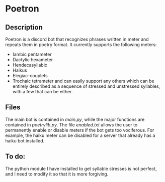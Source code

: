 # Poetron

## Description
Poetron is a discord bot that recognizes phrases written in meter and repeats them in poetry format. It currently supports the following meters:
- Iambic pentameter
- Dactylic hexameter
- Hendecasyllabic
- Haikus
- Elegiac-couplets
- Trochaic tetrameter
and can easily support any others which can be entirely described as a sequence of stressed and unstressed syllables, with a few that can be either.

## Files
The main bot is contained in _main.py_, while the major functions are contained in _poetrylib.py_. The file _enabled.txt_ allows the user to permanently enable or disable meters if the bot gets too vociferous. For example, the haiku meter can be disabled for a server that already has a haiku bot installed.

## To do:
The python module I have installed to get syllable stresses is not perfect, and I need to modify it so that it is more forgiving.